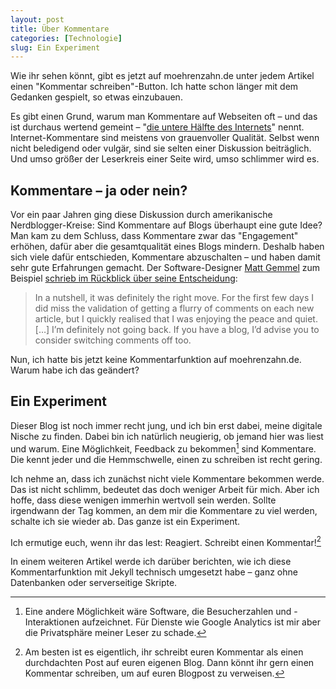 ```yaml
---
layout: post
title: Über Kommentare
categories: [Technologie]
slug: Ein Experiment
---
```


Wie ihr sehen könnt, gibt es jetzt auf moehrenzahn.de unter jedem Artikel einen "Kommentar schreiben"-Button. Ich hatte schon länger mit dem Gedanken gespielt, so etwas einzubauen.

Es gibt einen Grund, warum man Kommentare auf Webseiten oft – und das ist durchaus wertend gemeint – "[die untere Hälfte des Internets](http://bottomhalfoftheinternet.tumblr.com)" nennt. Internet-Kommentare sind meistens von grauenvoller Qualität. Selbst wenn nicht beledigend oder vulgär, sind sie selten einer Diskussion beiträglich. Und umso größer der Leserkreis einer Seite wird, umso schlimmer wird es.

## Kommentare – ja oder nein?

Vor ein paar Jahren ging diese Diskussion durch amerikanische Nerdblogger-Kreise: Sind Kommentare auf Blogs überhaupt eine gute Idee? Man kam zu dem Schluss, dass
Kommentare zwar das "Engagement" erhöhen, dafür aber die gesamtqualität eines Blogs mindern. Deshalb haben sich viele dafür entschieden, Kommentare abzuschalten – und haben damit sehr gute Erfahrungen gemacht. Der Software-Designer [Matt Gemmel](https://twitter.com/mattgemmell) zum Beispiel [schrieb im Rückblick über seine Entscheidung](http://mattgemmell.com/2012/01/03/comments-still-off/):

> In a nutshell, it was definitely the right move. For the first few days I did miss the validation of getting a flurry of comments on each new article, but I quickly realised that I was enjoying the peace and quiet. […] I’m definitely not going back. If you have a blog, I’d advise you to consider switching comments off too.

Nun, ich hatte bis jetzt keine Kommentarfunktion auf moehrenzahn.de. Warum habe ich das geändert?

## Ein Experiment

Dieser Blog ist noch immer recht jung, und ich bin erst dabei, meine digitale Nische zu finden. Dabei bin ich natürlich neugierig, ob jemand hier was liest und warum. Eine Möglichkeit, Feedback zu bekommen[^analytics] sind Kommentare. Die kennt jeder und die Hemmschwelle, einen zu schreiben ist recht gering.

[^analytics]: Eine andere Möglichkeit wäre Software, die Besucherzahlen und -Interaktionen aufzeichnet. Für Dienste wie Google Analytics ist mir aber die Privatsphäre meiner Leser zu schade.

Ich nehme an, dass ich zunächst nicht viele Kommentare bekommen werde. Das ist nicht schlimm, bedeutet das doch weniger Arbeit für mich. Aber ich hoffe, dass diese wenigen immerhin wertvoll sein werden. Sollte irgendwann der Tag kommen, an dem mir die Kommentare zu viel werden, schalte ich sie wieder ab. Das ganze ist ein Experiment.

Ich ermutige euch, wenn ihr das lest: Reagiert. Schreibt einen Kommentar\![^blog]

[^blog]: Am besten ist es eigentlich, ihr schreibt euren Kommentar als einen durchdachten Post auf euren eigenen Blog. Dann könnt ihr gern einen Kommentar schreiben, um auf euren Blogpost zu verweisen.

In einem weiteren Artikel werde ich darüber berichten, wie ich diese Kommentarfunktion mit Jekyll technisch umgesetzt habe – ganz ohne Datenbanken oder serverseitige Skripte.